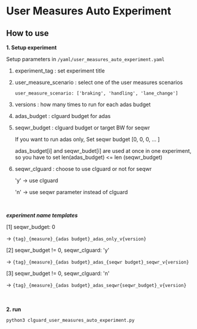 # User Measures Auto Experiment


## How to use


**1. Setup experiment**

Setup parameters in `/yaml/user_measures_auto_experiment.yaml`

1. experiment_tag : set experiment title

2. user_measure_scenario : select one of the user measures scenarios

    ```user_measure_scenario: ['braking', 'handling', 'lane_change']```

3. versions : how many times to run for each adas budget

4. adas_budget : clguard budget for adas

5. seqwr_budget : clguard budget or target BW for seqwr

    If you want to run adas only, Set seqwr budget [0, 0, 0, ... ]

    adas_budget[i] and seqwr_budet[i] are used at once in one experiment, so you have to set len(adas_budget) <= len
    (seqwr_budget)
    

6. seqwr_clguard : choose to use clguard or not for seqwr

    'y' -> use clguard

    'n' -> use seqwr parameter instead of clguard

<br/>

***experiment name templates***

[1] seqwr_budget: 0

-> `{tag}_{measure}_{adas budget}_adas_only_v{version}`

[2] seqwr_budget != 0, seqwr_clguard: 'y'

-> `{tag}_{measure}_{adas budget}_adas_{seqwr budget}_seqwr_v{version}`

[3] seqwr_budget != 0, seqwr_clguard: 'n'

-> `{tag}_{measure}_{adas budget}_adas_seqwr{seqwr_budget}_v{version}`

<br/><br/>
**2. run**

    python3 clguard_user_measures_auto_experiment.py 

